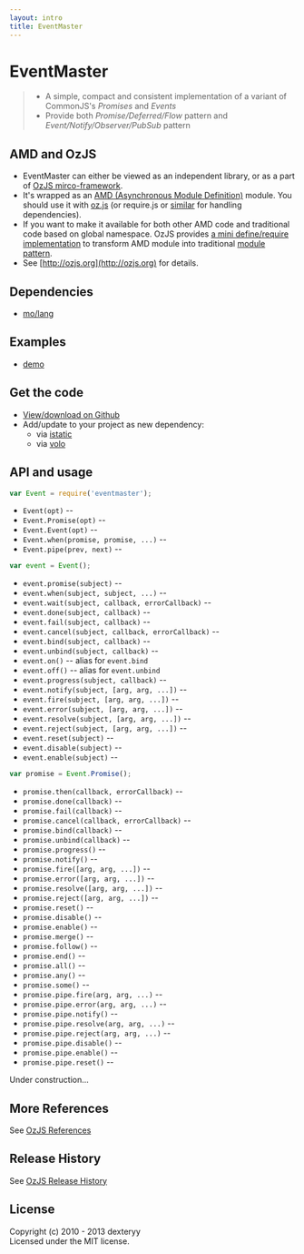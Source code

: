 ```yaml
---
layout: intro
title: EventMaster
---
```


# EventMaster

> * A simple, compact and consistent implementation of a variant of CommonJS's *Promises* and *Events*
> * Provide both *Promise/Deferred/Flow* pattern and *Event/Notify/Observer/PubSub* pattern

## AMD and OzJS

* EventMaster can either be viewed as an independent library, or as a part of [OzJS mirco-framework](http://ozjs.org/#framework).
* It's wrapped as an [AMD (Asynchronous Module Definition)](https://github.com/amdjs/amdjs-api/wiki/AMD) module. You should use it with [oz.js](http://ozjs.org/#start) (or require.js or [similar](http://wiki.commonjs.org/wiki/Implementations) for handling dependencies). 
* If you want to make it available for both other AMD code and traditional code based on global namespace. OzJS provides [a mini define/require implementation](http://ozjs.org/examples/adapter/) to transform AMD module into traditional [module pattern](http://www.adequatelygood.com/2010/3/JavaScript-Module-Pattern-In-Depth).
* See [http://ozjs.org](http://ozjs.org) for details.

## Dependencies

* [mo/lang](https://github.com/dexteryy/mo)

## Examples

* [demo](http://ozjs.org/EventMaster/examples/)

## Get the code

* [View/download on Github](https://github.com/dexteryy/EventMaster/blob/master/eventmaster.js)
* Add/update to your project as new dependency:
    * via [istatic](https://github.com/mockee/istatic.git)
    * via [volo](https://github.com/volojs/volo)

## API and usage

```javascript 
var Event = require('eventmaster');
```

* `Event(opt)` -- 
* `Event.Promise(opt)` -- 
* `Event.Event(opt)` -- 
* `Event.when(promise, promise, ...)` -- 
* `Event.pipe(prev, next)` -- 

```javascript 
var event = Event();
```

* `event.promise(subject)` -- 
* `event.when(subject, subject, ...)` -- 
* `event.wait(subject, callback, errorCallback)` -- 
* `event.done(subject, callback)` -- 
* `event.fail(subject, callback)` -- 
* `event.cancel(subject, callback, errorCallback)` -- 
* `event.bind(subject, callback)` -- 
* `event.unbind(subject, callback)` -- 
* `event.on()` -- alias for `event.bind`
* `event.off()` -- alias for `event.unbind`
* `event.progress(subject, callback)` -- 
* `event.notify(subject, [arg, arg, ...])` -- 
* `event.fire(subject, [arg, arg, ...])` -- 
* `event.error(subject, [arg, arg, ...])` -- 
* `event.resolve(subject, [arg, arg, ...])` -- 
* `event.reject(subject, [arg, arg, ...])` -- 
* `event.reset(subject)` -- 
* `event.disable(subject)` -- 
* `event.enable(subject)` -- 

```javascript 
var promise = Event.Promise();
```

* `promise.then(callback, errorCallback)` -- 
* `promise.done(callback)` -- 
* `promise.fail(callback)` -- 
* `promise.cancel(callback, errorCallback)` -- 
* `promise.bind(callback)` -- 
* `promise.unbind(callback)` -- 
* `promise.progress()` -- 
* `promise.notify()` -- 
* `promise.fire([arg, arg, ...])` -- 
* `promise.error([arg, arg, ...])` -- 
* `promise.resolve([arg, arg, ...])` -- 
* `promise.reject([arg, arg, ...])` -- 
* `promise.reset()` -- 
* `promise.disable()` -- 
* `promise.enable()` -- 
* `promise.merge()` -- 
* `promise.follow()` -- 
* `promise.end()` -- 
* `promise.all()` -- 
* `promise.any()` -- 
* `promise.some()` -- 
* `promise.pipe.fire(arg, arg, ...)` -- 
* `promise.pipe.error(arg, arg, ...)` -- 
* `promise.pipe.notify()` --
* `promise.pipe.resolve(arg, arg, ...)` -- 
* `promise.pipe.reject(arg, arg, ...)` -- 
* `promise.pipe.disable()` --
* `promise.pipe.enable()` --
* `promise.pipe.reset()` -- 

Under construction...

## More References

See [OzJS References](http://ozjs.org/#ref)

## Release History

See [OzJS Release History](http://ozjs.org/#release)

## License

Copyright (c) 2010 - 2013 dexteryy  
Licensed under the MIT license.


